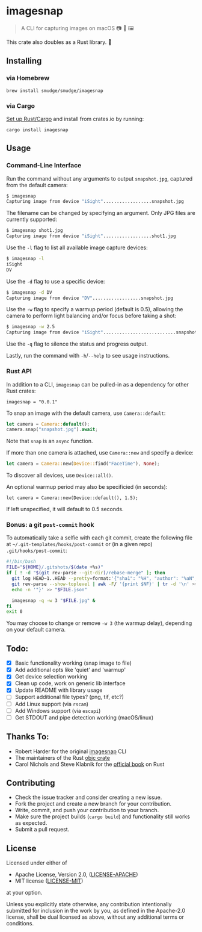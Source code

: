 # imagesnap

> A CLI for capturing images on macOS 📷 📸 🖼️

This crate also doubles as a Rust library. 🦀

## Installing

### via Homebrew

```
brew install smudge/smudge/imagesnap
```

### via Cargo

[Set up Rust/Cargo](https://doc.rust-lang.org/book/ch01-01-installation.html)
and install from crates.io by running:

```
cargo install imagesnap
```

## Usage

### Command-Line Interface

Run the command without any arguments to output `snapshot.jpg`, captured from the default camera:

```bash
$ imagesnap
Capturing image from device "iSight"..................snapshot.jpg
```

The filename can be changed by specifying an argument. Only JPG files are currently supported:

```bash
$ imagesnap shot1.jpg
Capturing image from device "iSight"..................shot1.jpg
```

Use the `-l` flag to list all available image capture devices:

```bash
$ imagesnap -l
iSight
DV
```

Use the `-d` flag to use a specific device:

```bash
$ imagesnap -d DV
Capturing image from device "DV"..................snapshot.jpg
```

Use the `-w` flag to specify a warmup period (default is 0.5), allowing the camera to perform light balancing and/or focus before taking a shot:

```bash
$ imagesnap -w 2.5
Capturing image from device "iSight"...........................snapshot.jpg
```

Use the `-q` flag to silence the status and progress output.

Lastly, run the command with `-h`/`--help` to see usage instructions.

### Rust API

In addition to a CLI, `imagesnap` can be pulled-in as a dependency for other Rust crates:

```
imagesnap = "0.0.1"
```

To snap an image with the default camera, use `Camera::default`:

```rust
let camera = Camera::default();
camera.snap("snapshot.jpg").await;
```

Note that `snap` is an `async` function.

If more than one camera is attached, use `Camera::new` and specify a device:

```rust
let camera = Camera::new(Device::find("FaceTime"), None);
```

To discover all devices, use `Device::all()`.

An optional warmup period may also be specificied (in seconds):

```
let camera = Camera::new(Device::default(), 1.5);
```

If left unspecified, it will default to 0.5 seconds.

### Bonus: a git `post-commit` hook

To automatically take a selfie with each git commit, create the following file at
`~/.git-templates/hooks/post-commit` or (in a given repo) `.git/hooks/post-commit`:

```bash
#!/bin/bash
FILE="${HOME}/.gitshots/$(date +%s)"
if [ ! -d "$(git rev-parse --git-dir)/rebase-merge" ]; then
  git log HEAD~1..HEAD --pretty=format:'{"sha1": "%H", "author": "%aN", "authored": %at, "commiter": "%cN", "committed": %ct, "msg": "%s", "project:" "' > "$FILE.json"
  git rev-parse --show-toplevel | awk -F/ '{print $NF}' | tr -d '\n' >> "$FILE.json"
  echo -n '"}' >> "$FILE.json"

  imagesnap -q -w 3 "$FILE.jpg" &
fi
exit 0
```

You may choose to change or remove `-w 3` (the warmup delay), depending on your default camera.

## Todo:

- [X] Basic functionality working (snap image to file)
- [X] Add additional opts like 'quiet' and 'warmup'
- [X] Get device selection working
- [X] Clean up code, work on generic lib interface
- [X] Update README with library usage
- [ ] Support additional file types? (png, tif, etc?)
- [ ] Add Linux support (via `rscam`)
- [ ] Add Windows support (via `escapi`)
- [ ] Get STDOUT and pipe detection working (macOS/linux)

## Thanks To:

* Robert Harder for the original [imagesnap](https://github.com/rharder/imagesnap) CLI
* The maintainers of the Rust [objc crate](https://github.com/SSheldon/rust-objc)
* Carol Nichols and Steve Klabnik for the [official book](https://doc.rust-lang.org/book/) on Rust

## Contributing

* Check the issue tracker and consider creating a new issue.
* Fork the project and create a new branch for your contribution.
* Write, commit, and push your contribution to your branch.
* Make sure the project builds (`cargo build`) and functionality still works as expected.
* Submit a pull request.

## License

Licensed under either of

- Apache License, Version 2.0, ([LICENSE-APACHE](LICENSE-APACHE))
- MIT license ([LICENSE-MIT](LICENSE-MIT))

at your option.

Unless you explicitly state otherwise, any contribution intentionally submitted for inclusion
in the work by you, as defined in the Apache-2.0 license, shall be dual licensed as above,
without any additional terms or conditions.
